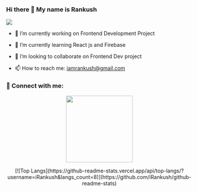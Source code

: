 ### Hi there 👋 My name is Rankush

![](https://komarev.com/ghpvc/?username=iRankush&color=blueviolet)



- 🔭 I’m currently working on Frontend Development Project
- 🌱 I’m currently learning React js and Firebase
- 👯 I’m looking to collaborate on Frontend Dev project

- 📫 How to reach me: iamrankush@gmail.com
### 🤝 Connect with me:


<p align="center">
<img height="180em" src="https://github-readme-stats.vercel.app/api?username=iRankush&show_icons=true&hide_border=true&&count_private=true&include_all_commits=true" />

<p align="center">
[![Top Langs](https://github-readme-stats.vercel.app/api/top-langs/?username=iRankush&langs_count=8)](https://github.com/iRankush/github-readme-stats)
  </p>
  </p>


